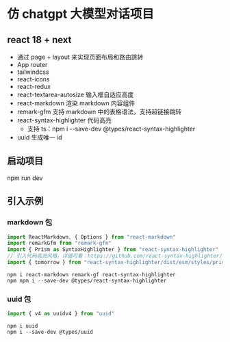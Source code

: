 # 仿 chatgpt 大模型对话项目
## react 18 + next
 - 通过 page + layout 来实现页面布局和路由跳转
 - App router
 - tailwindcss
 - react-icons
 - react-redux
 - react-textarea-autosize 输入框自适应高度
 - react-markdown 渲染 markdown 内容组件
 - remark-gfm 支持 markdown 中的表格语法，支持超链接跳转
 - react-syntax-highlighter 代码高亮
    - 支持 ts：npm i --save-dev @types/react-syntax-highlighter
 - uuid 生成唯一 id

##  启动项目
npm run dev

## 引入示例
### markdown 包
```javascript
import ReactMarkdown, { Options } from "react-markdown"
import remarkGfm from "remark-gfm"
import { Prism as SyntaxHighlighter } from "react-syntax-highlighter"
// 引入代码高亮风格，详细可看：https://github.com/react-syntax-highlighter/react-syntax-highlighter/tree/master/src/styles/prism
import { tomorrow } from "react-syntax-highlighter/dist/esm/styles/prism"
```

```shell
npm i react-markdown remark-gf react-syntax-highlighter
npm npm i --save-dev @types/react-syntax-highlighter
```

### uuid 包
```javascript
import { v4 as uuidv4 } from "uuid"
```

```shell
npm i uuid
npm i --save-dev @types/uuid
```
